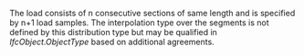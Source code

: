 The load consists of n consecutive sections of same length and is specified by n+1 load samples.  The interpolation type over the segments is not defined by this distribution type but may be qualified in _IfcObject.ObjectType_ based on additional agreements.